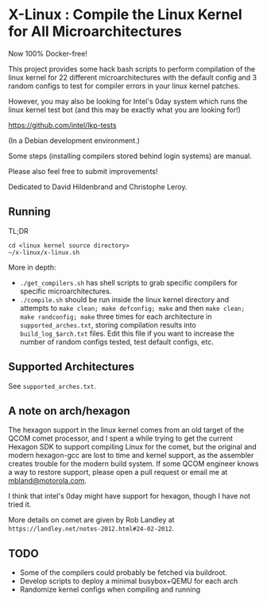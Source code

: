 # X-Linux : Compile the Linux Kernel for All Microarchitectures
Now 100% Docker-free!

This project provides some hack bash scripts to perform compilation of the
linux kernel for 22 different microarchitectures with the default config and 3
random configs to test for compiler errors in your linux kernel patches.

However, you may also be looking for Intel's 0day system which runs the linux
kernel test bot (and this may be exactly what you are looking for!)

https://github.com/intel/lkp-tests

(In a Debian development environment.)

Some steps (installing compilers stored behind login systems) are manual.

Please also feel free to submit improvements!

Dedicated to David Hildenbrand and Christophe Leroy.

## Running

TL;DR 
```
cd <linux kernel source directory>
~/x-linux/x-linux.sh
```

More in depth:

- `./get_compilers.sh` has shell scripts to grab specific compilers for
  specific microarchitectures.
- `./compile.sh` should be run inside the linux kernel directory and attempts
  to `make clean; make defconfig; make` and then `make clean; make randconfig;
  make` three times for each architecture in `supported_arches.txt`, storing
  compilation results into `build_log_$arch.txt` files. Edit this file if you
  want to increase the number of random configs tested, test default configs,
  etc.

## Supported Architectures

See `supported_arches.txt`.

## A note on arch/hexagon

The hexagon support in the linux kernel comes from an old target of the QCOM
comet processor, and I spent a while trying to get the current Hexagon SDK to
support compiling Linux for the comet, but the original and modern hexagon-gcc
are lost to time and kernel support, as the assembler creates trouble for the
modern build system. If some QCOM engineer knows a way to restore support,
please open a pull request or email me at mbland@motorola.com.

I think that intel's 0day might have support for hexagon, though I have not
tried it.

More details on comet are given by Rob Landley at
`https://landley.net/notes-2012.html#24-02-2012`.

## TODO

- Some of the compilers could probably be fetched via buildroot.
- Develop scripts to deploy a minimal busybox+QEMU for each arch
- Randomize kernel configs when compiling and running
